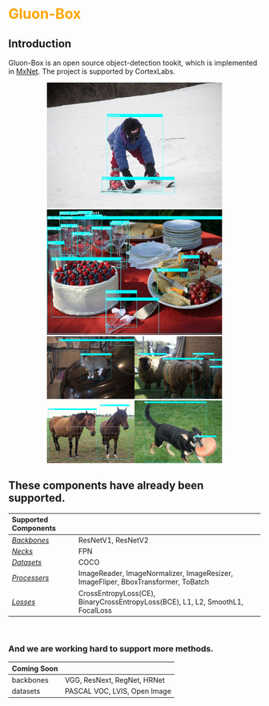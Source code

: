 # <font color=orange> Gluon-Box </font>
## Introduction

Gluon-Box is an open source object-detection tookit, which is implemented in [MxNet](https://mxnet.apache.org/). The project is supported by CortexLabs.
<div  align="center"> 
<img src="https://github.com/KunyFox/Gluon-Box/blob/main/imgs/000000080671.jpg" width="350" height="250"/><img src="https://github.com/KunyFox/Gluon-Box/blob/main/imgs/000000002157.jpg" width="350" height="250"/> 
<img src="https://github.com/KunyFox/Gluon-Box/blob/main/imgs/000000010363.jpg" width="175" height="125"/><img src="https://github.com/KunyFox/Gluon-Box/blob/main/imgs/000000005992.jpg" width="175" height="125"/><img src="https://github.com/KunyFox/Gluon-Box/blob/main/imgs/000000118209.jpg" width="175" height="125"/><img src="https://github.com/KunyFox/Gluon-Box/blob/main/imgs/000000221693.jpg" width="175" height="125"/>
</div>

## These components have already been supported.
| Supported Components |   |
| :----------- | :-----------|
| [_Backbones_](https://github.com/KunyFox/Gluon-Box/tree/main/gbox/backbones)| ResNetV1, ResNetV2 |
| [_Necks_](https://github.com/KunyFox/Gluon-Box/tree/main/gbox/necks) | FPN |
| [_Datasets_](https://github.com/KunyFox/Gluon-Box/tree/main/gbox/datasets) | COCO |
| [_Processers_](https://github.com/KunyFox/Gluon-Box/blob/main/datasets/processer.py) | ImageReader, ImageNormalizer, ImageResizer, ImageFliper, BboxTransformer, ToBatch |
| [_Losses_](https://github.com/KunyFox/Gluon-Box/tree/main/gbox/losses) | CrossEntropyLoss(CE), BinaryCrossEntropyLoss(BCE), L1, L2, SmoothL1, FocalLoss |

<br/>  

### And we are working hard to support more methods.
| Coming Soon |   |
| :-------- | :--------- | 
| backbones | VGG, ResNext, RegNet, HRNet |
| datasets | PASCAL VOC, LVIS, Open Image |